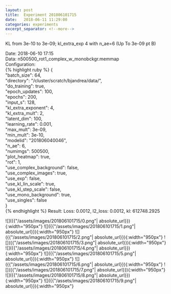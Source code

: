 ```yaml
---
layout: post
title:  Experiment 201806101715
date:   2018-06-11 11:29:00
categories: experiments
excerpt_separator: <!--more-->
---
```

KL from 3e-10 to 3e-09; kl_extra_exp 4 with n_ae=6 (Up To 3e-09 pt B)  

 <!--more-->
Date: 2018-06-10 17:15  
Data: n500500_rot1_complex_w_monobckgr.memmap  
Configuration:   
{% highlight ruby %}
{  
    "batch_size": 64,   
    "directory": "/cluster/scratch/bjandrea/data/",   
    "do_training": true,   
    "epoch_updates": 100,   
    "epochs": 200,   
    "input_s": 128,   
    "kl_extra_exponent": 4,   
    "kl_extra_mult": 2,   
    "latent_dim": 100,   
    "learning_rate": 0.001,   
    "max_mult": 3e-09,   
    "min_mult": 3e-10,   
    "modelid": "201806040046",   
    "n_ae": 6,   
    "numimgs": 500500,   
    "plot_heatmap": true,   
    "rot": 1,   
    "use_complex_background": false,   
    "use_complex_images": true,   
    "use_exp": false,   
    "use_kl_lin_scale": true,   
    "use_kl_step_scale": false,   
    "use_mono_background": true,   
    "use_singles": false  
}  
{% endhighlight %}
Result: Loss: 0.0012, l2_loss: 0.0012, kl: 612748.2925  

![]({{"/assets/images/201806101715/0.png"| absolute_url}}){:width="950px"}
![]({{"/assets/images/201806101715/1.png"| absolute_url}}){:width="950px"}
![]({{"/assets/images/201806101715/2.png"| absolute_url}}){:width="950px"}
![]({{"/assets/images/201806101715/3.png"| absolute_url}}){:width="950px"}
![]({{"/assets/images/201806101715/4.png"| absolute_url}}){:width="950px"}
![]({{"/assets/images/201806101715/5.png"| absolute_url}}){:width="950px"}
![]({{"/assets/images/201806101715/6.png"| absolute_url}}){:width="950px"}
![]({{"/assets/images/201806101715/7.png"| absolute_url}}){:width="950px"}
![]({{"/assets/images/201806101715/8.png"| absolute_url}}){:width="950px"}
![]({{"/assets/images/201806101715/9.png"| absolute_url}}){:width="950px"}
